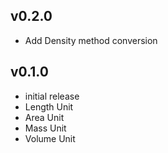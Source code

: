 ## v0.2.0
* Add Density method conversion

## v0.1.0
* initial release
* Length Unit
* Area Unit
* Mass Unit
* Volume Unit
